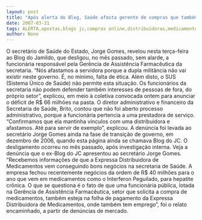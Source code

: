 ```yaml
---
layout: post
title: "Após alerta do Blog, Saúde afasta gerente de compras que também trabalhava em distribuidora de medicamentos"
date: 2007-03-21
tags: ALERTA,apostas,blogs jc,compras online,distribuidoras,medicamentos
author: None
---
```

O secretário de Saúde do Estado, Jorge Gomes, revelou nesta terça-feira ao Blog do Jamildo, que desligou, no mês passado, sem alarde, a funcionária responsável pela Gerência de Assistência Farmacêutica da secretaria.
“Nós afastamos a servidora porque a dupla militância não vai existir neste governo. É, no mínimo, falta de ética. Além disto, o SUS (Sistema Único de Saúde) não permite esta situação. Os funcionários da secretaria não podem defender também interesses de pessoas de fora, do próprio setor”, explicou, em meio à coletiva convocada ontem para anunciar o déficit de R$ 66 milhões na pasta.
O diretor administrativo e financeiro da Secretaria de Saúde, Brito, contou que não foi aberto processo administrativo, porque a funcionária pertencia a uma prestadora de serviço. “Confirmamos que ela mantinha vínculos com uma distribuidora e afastamos. Até para servir de exemplo”, explicou.
A denúncia foi levada ao secretário Jorge Gomes ainda na fase de transição de governo, em dezembro de 2006, quando esta página ainda se chamava Blog do JC.
O desligamento ocorreu no mês passado, após investigação interna.
Veja a denúncia que o ex-Blog do JC apresentou ao secretário Jorge Gomes.
“Recebemos informações de que a Expressa Distribuidora de Medicamentos vem conseguindo bons negócios na secretaria de Saúde. A empresa fechou recentemente negócios da ordem de R$ 40 milhões para o ano que vem em medicamentos como o Interferon Peguilado, para hepatite crônica. O que se questiona é o fato de que uma funcionária pública, lotada na Gerência de Assistência Farmacêutica, setor que solicita a compra de medicamentos, também esteja na folha de pagamento da Expressa Distribuidora de Medicamentos, onde também tem emprego”, foi o relato encaminhado, a partir de denúncias de mercado. 